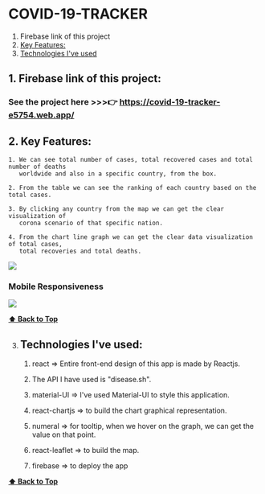 # COVID-19-TRACKER

1. Firebase link of this project
2. [Key Features:](#key-features) 
3. [Technologies I've used](#technologies-ive-used)
 

## 1. Firebase link of this project:  
   ### See the project here >>>👉   https://covid-19-tracker-e5754.web.app/

## 2. Key Features:
    1. We can see total number of cases, total recovered cases and total number of deaths
       worldwide and also in a specific country, from the box.
       
    2. From the table we can see the ranking of each country based on the total cases.
    
    3. By clicking any country from the map we can get the clear visualization of 
       corona scenario of that specific nation.
       
    4. From the chart line graph we can get the clear data visualization of total cases,
       total recoveries and total deaths.
  
  <img src = "GIFs/covid-19-tracker.gif"  > 
  
  ### Mobile Responsiveness
  
  <img src = "GIFs/covid-19-tracker-mobileResponsive.gif"  > 
    

  **[⬆ Back to Top](#covid-19-tracker)**

3. ## Technologies I've used:
    1. react => Entire front-end design of this app is made by Reactjs.
    
    2. The API I have used is "disease.sh".
    
    3. material-UI => I've used Material-UI to style this application.
    
    4. react-chartjs => to build the chart graphical representation.
    
    5. numeral => for tooltip, when we hover on the graph, we can get the value on that point.
    
    6. react-leaflet => to build the map.
    
    7. firebase => to deploy the app
    
    
  **[⬆ Back to Top](#covid-19-tracker)**
